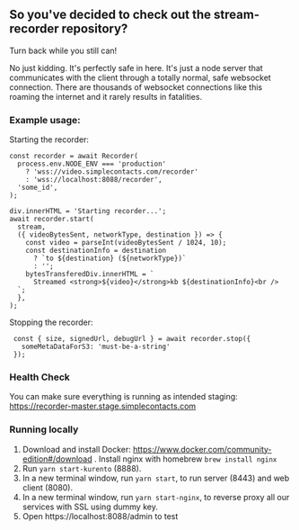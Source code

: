 ## So you've decided to check out the stream-recorder repository?

Turn back while you still can!

No just kidding. It's perfectly safe in here. It's just a node server that communicates with the client through a totally normal, safe websocket connection. There are thousands of websocket connections like this roaming the internet and it rarely results in fatalities.

### Example usage:

Starting the recorder:

```
const recorder = await Recorder(
  process.env.NODE_ENV === 'production'
    ? 'wss://video.simplecontacts.com/recorder'
    : 'wss://localhost:8088/recorder',
  'some_id',
);

div.innerHTML = 'Starting recorder...';
await recorder.start(
  stream,
  ({ videoBytesSent, networkType, destination }) => {
    const video = parseInt(videoBytesSent / 1024, 10);
    const destinationInfo = destination
      ? `to ${destination} (${networkType})`
      : '';
    bytesTransferedDiv.innerHTML = `
      Streamed <strong>${video}</strong>kb ${destinationInfo}<br />
  `;
  },
);
```

Stopping the recorder:

```
 const { size, signedUrl, debugUrl } = await recorder.stop({
   someMetaDataForS3: 'must-be-a-string'
 });
```

### Health Check

You can make sure everything is running as intended staging: https://recorder-master.stage.simplecontacts.com

### Running locally

1. Download and install Docker: https://www.docker.com/community-edition#/download . Install nginx with homebrew `brew install nginx`
2. Run `yarn start-kurento` (8888).
3. In a new terminal window, run `yarn start`, to run server (8443) and web client (8080).
4. In a new terminal window, run `yarn start-nginx`, to reverse proxy all our services with SSL using dummy key.
5. Open https://localhost:8088/admin to test
